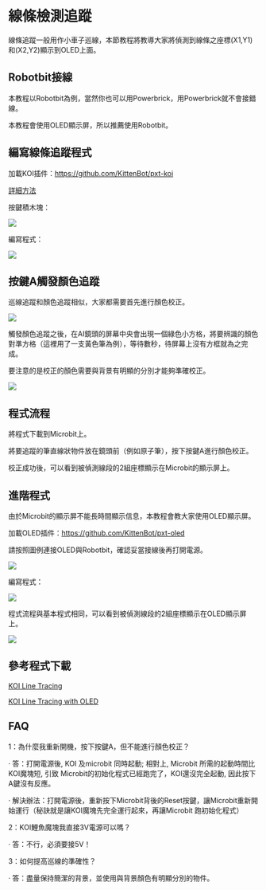 # 線條檢測追蹤

線條追蹤一般用作小車子巡線，本節教程將教導大家將偵測到線條之座標(X1,Y1)和(X2,Y2)顯示到OLED上面。

## Robotbit接線

本教程以Robotbit為例，當然你也可以用Powerbrick，用Powerbrick就不會接錯線。

本教程會使用OLED顯示屏，所以推薦使用Robotbit。

## 編寫線條追蹤程式

加載KOI插件：https://github.com/KittenBot/pxt-koi


[詳細方法](https://kittenbothk.readthedocs.io/en/latest/functional%20module/AI%20Cam/makecodeQs.html)

按鍵積木塊：

![](KOI12/image4165.png)

編寫程式：

![](KOI12/code.png)



## 按鍵A觸發顏色追蹤

巡線追蹤和顏色追蹤相似，大家都需要首先進行顏色校正。

![](KOI12/calibrate.png)

觸發顏色追蹤之後，在AI鏡頭的屏幕中央會出現一個綠色小方格，將要辨識的顏色對準方格（這裡用了一支黃色筆為例），等待數秒，待屏幕上沒有方框就為之完成。

要注意的是校正的顏色需要與背景有明顯的分別才能夠準確校正。


![](KOI12/04.png)




## 程式流程

將程式下載到Microbit上。

將要追蹤的筆直線狀物件放在鏡頭前（例如原子筆），按下按鍵A進行顏色校正。

校正成功後，可以看到被偵測線段的2組座標顯示在Microbit的顯示屏上。


## 進階程式

由於Microbit的顯示屏不能長時間顯示信息，本教程會教大家使用OLED顯示屏。

加載OLED插件：https://github.com/KittenBot/pxt-oled

請按照圖例連接OLED與Robotbit，確認妥當接線後再打開電源。


![](KOI12/03.png)

編寫程式：

![](KOI12/codeoled.png)

程式流程與基本程式相同，可以看到被偵測線段的2組座標顯示在OLED顯示屏上。

![](KOI12/01.png)

## 參考程式下載

[KOI Line Tracing](https://bit.ly/KOILineTracingHex)

[KOI Line Tracing with OLED](https://bit.ly/KOILineTracingOLEDHex)

## FAQ

1：為什麼我重新開機，按下按鍵A，但不能進行顏色校正？

·    答：打開電源後, KOI 及microbit 同時起動; 相對上, Microbit 所需的起動時間比KOI魔塊短, 引致 Microbit的初始化程式已經跑完了，KOI還沒完全起動, 因此按下A鍵沒有反應。

·    解決辦法：打開電源後，重新按下Microbit背後的Reset按鍵，讓Microbit重新開始運行（秘訣就是讓KOI魔塊先完全運行起來，再讓Microbit 跑初始化程式）

2：KOI鯉魚魔塊我直接3V電源可以嗎？

·    答：不行，必須要接5V！

3：如何提高巡線的準確性？

·    答：盡量保持簡潔的背景，並使用與背景顏色有明顯分別的物件。

